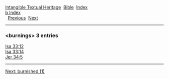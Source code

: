 [Intangible Textual Heritage](../../index)  [Bible](../index) 
[Index](index)   
[b Index](_b_)  
  [Previous](c01785)  [Next](c01787) 

------------------------------------------------------------------------

### &lt;burnings&gt; 3 entries

[Isa 33:12](../kjv/isa033.htm#012)  
[Isa 33:14](../kjv/isa033.htm#014)  
[Jer 34:5](../kjv/jer034.htm#005)  

------------------------------------------------------------------------

[Next: burnished (1)](c01787)
